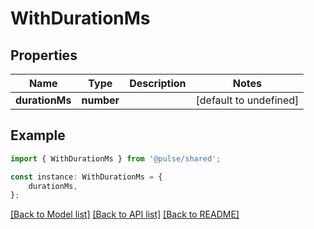 # WithDurationMs


## Properties

Name | Type | Description | Notes
------------ | ------------- | ------------- | -------------
**durationMs** | **number** |  | [default to undefined]

## Example

```typescript
import { WithDurationMs } from '@pulse/shared';

const instance: WithDurationMs = {
    durationMs,
};
```

[[Back to Model list]](../README.md#documentation-for-models) [[Back to API list]](../README.md#documentation-for-api-endpoints) [[Back to README]](../README.md)
